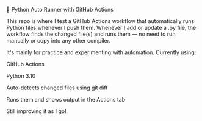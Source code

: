 🚀 Python Auto Runner with GitHub Actions

This repo is where I test a GitHub Actions workflow that automatically runs Python files whenever I push them.
Whenever I add or update a .py file, the workflow finds the changed file(s) and runs them — no need to run manually or copy into any other compiler.

It's mainly for practice and experimenting with automation.
Currently using:

GitHub Actions

Python 3.10

Auto-detects changed files using git diff

Runs them and shows output in the Actions tab


Still improving it as I go!
